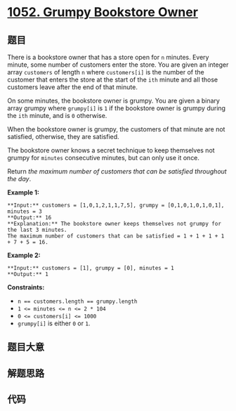 # [1052. Grumpy Bookstore Owner](https://leetcode.com/problems/grumpy-bookstore-owner)

## 题目

There is a bookstore owner that has a store open for `n` minutes. Every
minute, some number of customers enter the store. You are given an integer
array `customers` of length `n` where `customers[i]` is the number of the
customer that enters the store at the start of the `ith` minute and all those
customers leave after the end of that minute.

On some minutes, the bookstore owner is grumpy. You are given a binary array
grumpy where `grumpy[i]` is `1` if the bookstore owner is grumpy during the
`ith` minute, and is `0` otherwise.

When the bookstore owner is grumpy, the customers of that minute are not
satisfied, otherwise, they are satisfied.

The bookstore owner knows a secret technique to keep themselves not grumpy for
`minutes` consecutive minutes, but can only use it once.

Return _the maximum number of customers that can be satisfied throughout the
day_.



**Example 1:**

    
    
    **Input:** customers = [1,0,1,2,1,1,7,5], grumpy = [0,1,0,1,0,1,0,1], minutes = 3
    **Output:** 16
    **Explanation:** The bookstore owner keeps themselves not grumpy for the last 3 minutes. 
    The maximum number of customers that can be satisfied = 1 + 1 + 1 + 1 + 7 + 5 = 16.
    

**Example 2:**

    
    
    **Input:** customers = [1], grumpy = [0], minutes = 1
    **Output:** 1
    



**Constraints:**

  * `n == customers.length == grumpy.length`
  * `1 <= minutes <= n <= 2 * 104`
  * `0 <= customers[i] <= 1000`
  * `grumpy[i]` is either `0` or `1`.


## 题目大意

## 解题思路

## 代码

```javascript

```
